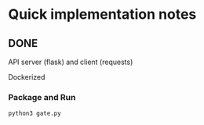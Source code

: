 # Quick implementation notes

## DONE

API server (flask) and client (requests)

Dockerized

### Package and Run

```
python3 gate.py
```
